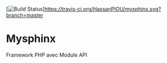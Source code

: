 [![Build Status](https://travis-ci.org/HassanPIOU/mysphinx.svg?branch=master)]https://travis-ci.org/HassanPIOU/mysphinx.svg?branch=master
# Mysphinx
 Framework PHP avec Module API
